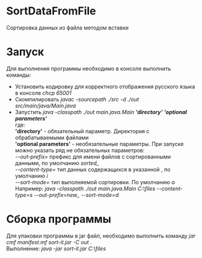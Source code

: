 # SortDataFromFile
Сортировка данных из файла методом вставки

# Запуск
Для выполнения программы необходимо в консоле выполнить команды:
  * Установить кодировку для корректного отображения русского языка в консоле *chcp 65001*
  * Скомпилировать *javac -sourcepath ./src -d ./out src/main/java/Main.java*
  * Запустить *java -classpath ./out main.java.Main **'directory'** **'optional parameters'***  
  где:  
  **'directory'** - обязательный параметр. Директория с обрабатываемыми файлами  
  **'optional parameters'** - необязательные параметры. При запуске можно указать ряд не обязательных параметров:  
  *--out-prefix=* префикс для имени файлов с сортированными данными, по умолчанию *sorted_*  
  *--content-type=* тип данных содержащихся в указанной <directory>, по умолчанию *i*  
  *--sort-mode=* тип выполняемой сортировки. По умолчанию *a*  
  Например: *java -classpath ./out main.java.Main C:\files --content-type=s --out-prefix=new_ --sort-mode=d*  
# Сборка программы
Для упаковки программы в jar файл, необходимо выполнить команду *jar cmf manifest.mf sort-it.jar -C out .*  
Выполнение: *java -jar sort-it.jar C:\files*
